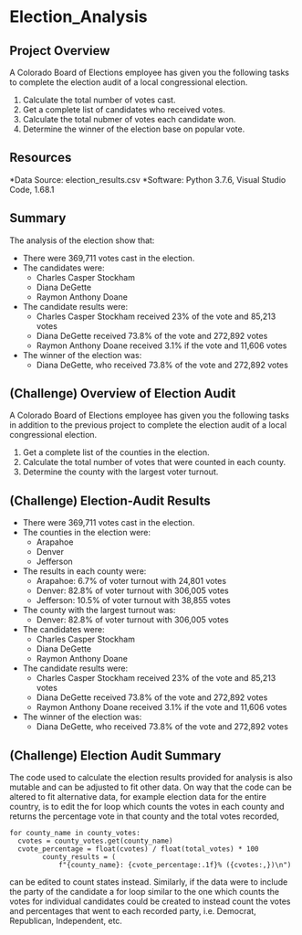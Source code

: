 # Election_Analysis

## Project Overview
A Colorado Board of Elections employee has given you the following tasks to complete the election audit of a local congressional election.

1. Calculate the total number of votes cast.
2. Get a complete list of candidates who received votes.
3. Calculate the total nubmer of votes each candidate won.
4. Determine the winner of the election base on popular vote.

## Resources
*Data Source: election_results.csv
*Software: Python 3.7.6, Visual Studio Code, 1.68.1

## Summary
The analysis of the election show that:
- There were 369,711 votes cast in the election.
- The candidates were:
  - Charles Casper Stockham
  - Diana DeGette
  - Raymon Anthony Doane
- The candidate results were:
  - Charles Casper Stockham received 23% of the vote and 85,213 votes
  - Diana DeGette received 73.8% of the vote and 272,892 votes
  - Raymon Anthony Doane received 3.1% if the vote and 11,606 votes
- The winner of the election was:
  - Diana DeGette, who received 73.8% of the vote and 272,892 votes

## (Challenge) Overview of Election Audit
A Colorado Board of Elections employee has given you the following tasks in addition to the previous project to complete the election audit of a local congressional election.

1. Get a complete list of the counties in the election.
2. Calculate the total number of votes that were counted in each county.
3. Determine the county with the largest voter turnout.

## (Challenge) Election-Audit Results
- There were 369,711 votes cast in the election.
- The counties in the election were:
  - Arapahoe
  - Denver
  - Jefferson
- The results in each county were:
  - Arapahoe: 6.7% of voter turnout with 24,801 votes
  - Denver: 82.8% of voter turnout with 306,005 votes
  - Jefferson: 10.5% of voter turnout with 38,855 votes
- The county with the largest turnout was:
  - Denver: 82.8% of voter turnout with 306,005 votes
- The candidates were:
  - Charles Casper Stockham
  - Diana DeGette
  - Raymon Anthony Doane
- The candidate results were:
  - Charles Casper Stockham received 23% of the vote and 85,213 votes
  - Diana DeGette received 73.8% of the vote and 272,892 votes
  - Raymon Anthony Doane received 3.1% if the vote and 11,606 votes
- The winner of the election was:
  - Diana DeGette, who received 73.8% of the vote and 272,892 votes

## (Challenge) Election Audit Summary
The code used to calculate the election results provided for analysis is also mutable and can be adjusted to fit other data. On way that the code can be altered to fit alternative data, for example election data for the entire country, is to edit the for loop which counts the votes in each county and returns the percentage vote in that county and the total votes recorded,
```
for county_name in county_votes:
  cvotes = county_votes.get(county_name)
  cvote_percentage = float(cvotes) / float(total_votes) * 100
        county_results = (
            f"{county_name}: {cvote_percentage:.1f}% ({cvotes:,})\n")
```
can be edited to count states instead. Similarly, if the data were to include the party of the candidate a for loop similar to the one which counts the votes for individual candidates could be created to instead count the votes and percentages that went to each recorded party, i.e. Democrat, Republican, Independent, etc.
